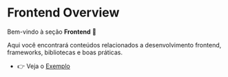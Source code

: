 # Frontend Overview

Bem-vindo à seção **Frontend** 🚀  

Aqui você encontrará conteúdos relacionados a desenvolvimento frontend, frameworks, bibliotecas e boas práticas.

- 👉 Veja o [Exemplo](/front/example)
